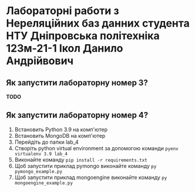 # Лабораторні работи з Нереляційних баз данних студента НТУ Дніпровська політехніка 123м-21-1 Ікол Данило Андрійвович

## Як запустити лабораторну номер 3?

**TODO**

## Як запустити лабораторну номер 4?

1. Встановить Python 3.9 на комп'ютер
2. Встановить MongoDB на комп'ютер
3. Перейдіть до папки lab_4
4. Створіть python virtual environment за допомогою команди ```pyenv virtualenv 3.9 lab_4```
5. Виконайте команду ```pip install -r requirements.txt```
6. Щоб запустити приклад pymongo виконайте команду ```py pymongo_example.py```
6. Щоб запустити приклад mongoengine виконайте команду ```py mongoengine_example.py```

